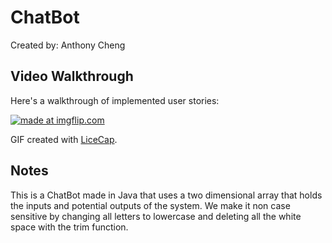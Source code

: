 # ChatBot

Created by: Anthony Cheng


## Video Walkthrough 

Here's a walkthrough of implemented user stories:

<a href="https://imgflip.com/gif/250i20"><img src="https://i.imgflip.com/250i20.gif" title="made at imgflip.com"/></a>

GIF created with [LiceCap](http://www.cockos.com/licecap/).

## Notes

This is a ChatBot made in Java that uses a two dimensional array that holds the inputs and potential outputs of the system. We make it non case sensitive by changing all letters to lowercase and deleting all the white space with the trim function. 


